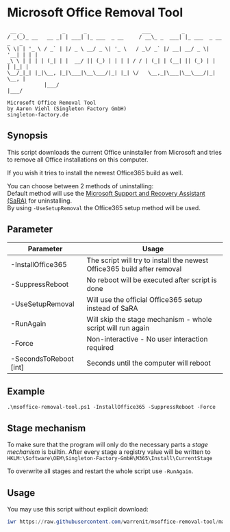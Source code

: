 # Microsoft Office Removal Tool

```plain
 __ _             _      _                  ___          _                   
/ _(_)_ __   __ _| | ___| |_ ___  _ __     / __\_ _  ___| |_ ___  _ __ _   _ 
\ \| | '_ \ / _` | |/ _ \ __/ _ \| '_ \   / _\/ _` |/ __| __/ _ \| '__| | | |
_\ \ | | | | (_| | |  __/ || (_) | | | | / / | (_| | (__| || (_) | |  | |_| |
\__/_|_| |_|\__, |_|\___|\__\___/|_| |_| \/   \__,_|\___|\__\___/|_|   \__, |
            |___/                                                      |___/ 

Microsoft Office Removal Tool
by Aaron Viehl (Singleton Factory GmbH)
singleton-factory.de
```

## Synopsis

This script downloads the current Office uninstaller from Microsoft and tries to remove all Office installations on this computer.

If you wish it tries to install the newest Office365 build as well.

You can choose between 2 methods of uninstalling:\
Default method will use the [Microsoft Support and Recovery Assistant (SaRA)](https://docs.microsoft.com/en-us/office365/troubleshoot/administration/sara-command-line-version) for uninstalling.\
By using `-UseSetupRemoval` the Office365 setup method will be used.

## Parameter

| Parameter              | Usage                                                                   |
|------------------------|-------------------------------------------------------------------------|
| -InstallOffice365      | The script will try to install the newest Office365 build after removal |
| -SuppressReboot        | No reboot will be executed after script is done                         |
| -UseSetupRemoval       | Will use the official Office365 setup instead of SaRA                   |
| -RunAgain              | Will skip the stage mechanism - whole script will run again             |
| -Force                 | Non-interactive - No user interaction required                          |
| -SecondsToReboot [int] | Seconds until the computer will reboot                                  |

## Example

  ``.\msoffice-removal-tool.ps1 -InstallOffice365 -SuppressReboot -Force``

## Stage mechanism

To make sure that the program will only do the necessary parts a _stage mechanism_ is builtin. After every stage a registry value will be written to ``HKLM:\Software\OEM\Singleton-Factory-GmbH\M365\Install\CurrentStage``

To overwrite all stages and restart the whole script use ``-RunAgain``.

## Usage

You may use this script without explicit download:

```powershell
iwr https://raw.githubusercontent.com/warrenit/msoffice-removal-tool/main/msoffice-removal-tool.ps1 -OutFile msoffice-removal-tool.ps1; powershell -ExecutionPolicy Bypass .\msoffice-removal-tool.ps1 -InstallOffice365 -SuppressReboot -Force
```
